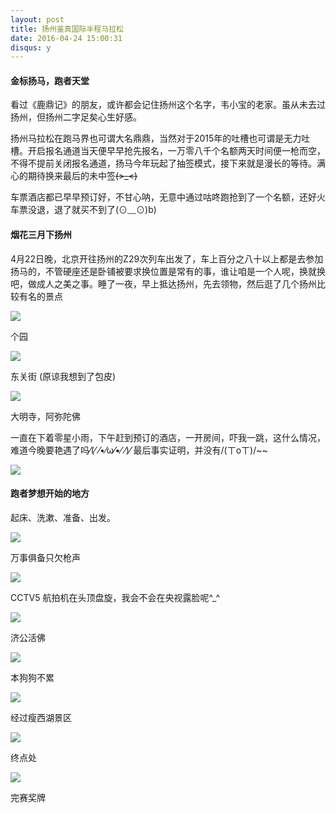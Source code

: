 ```yaml
---
layout: post
title: 扬州鉴真国际半程马拉松
date: 2016-04-24 15:00:31
disqus: y
---
```


#### 金标扬马，跑者天堂

看过《鹿鼎记》的朋友，或许都会记住扬州这个名字，韦小宝的老家。虽从未去过扬州，但扬州二字足矣心生好感。

扬州马拉松在跑马界也可谓大名鼎鼎，当然对于2015年的吐槽也可谓是无力吐槽。开启报名通道当天便早早抢先报名，一万零八千个名额两天时间便一枪而空，不得不提前关闭报名通道，扬马今年玩起了抽签模式，接下来就是漫长的等待。满心的期待换来最后的未中签~~~~(>_<)~~~~

车票酒店都已早早预订好，不甘心呐，无意中通过咕咚跑抢到了一个名额，还好火车票没退，退了就买不到了(⊙﹏⊙)b)

#### 烟花三月下扬州

4月22日晚，北京开往扬州的Z29次列车出发了，车上百分之八十以上都是去参加扬马的，不管硬座还是卧铺被要求换位置是常有的事，谁让咱是一个人呢，换就换吧，做成人之美之事。睡了一夜，早上抵达扬州，先去领物，然后逛了几个扬州比较有名的景点

<img src="/images/yangzhou-marathon/yangzhou2.jpg">

个园

<img src="/images/yangzhou-marathon/yangzhou3.jpg">

东关街 (原谅我想到了包皮)

<img src="/images/yangzhou-marathon/yangzhou4.jpg">

大明寺，阿弥陀佛

一直在下着零星小雨，下午赶到预订的酒店，一开房间，吓我一跳，这什么情况，难道今晚要艳遇了吗⁄(⁄ ⁄•⁄ω⁄•⁄ ⁄)⁄  最后事实证明，并没有/(ㄒoㄒ)/~~

<img src="/images/yangzhou-marathon/yangzhou5.jpg">

#### 跑者梦想开始的地方

起床、洗漱、准备、出发。

<img src="/images/yangzhou-marathon/yangzhou6.jpg">

万事俱备只欠枪声

<img src="/images/yangzhou-marathon/yangzhou7.jpg">

CCTV5 航拍机在头顶盘旋，我会不会在央视露脸呢^_^

<img src="/images/yangzhou-marathon/yangzhou8.jpg">

济公活佛

<img src="/images/yangzhou-marathon/yangzhou9.jpg">

本狗狗不累

<img src="/images/yangzhou-marathon/yangzhou10.jpg">

经过瘦西湖景区

<img src="/images/yangzhou-marathon/yangzhou11.jpg">

终点处

<img src="/images/yangzhou-marathon/yangzhou12.jpg">

完赛奖牌


